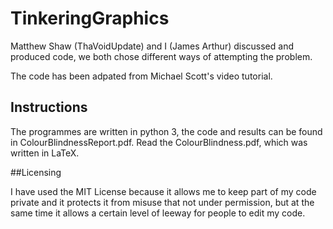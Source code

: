 # TinkeringGraphics

Matthew Shaw (ThaVoidUpdate) and I (James Arthur) discussed and produced code, we both chose different ways of attempting the problem.

The code has been adpated from Michael Scott's video tutorial.

## Instructions

The programmes are written in python 3, the code and results can be found in ColourBlindnessReport.pdf. Read the ColourBlindness.pdf, which was written in LaTeX.

##Licensing

I have used the MIT License because it allows me to keep part of my code private and it protects it from misuse that not under permission, but at the same time it allows a certain level of leeway for people to edit my code.


